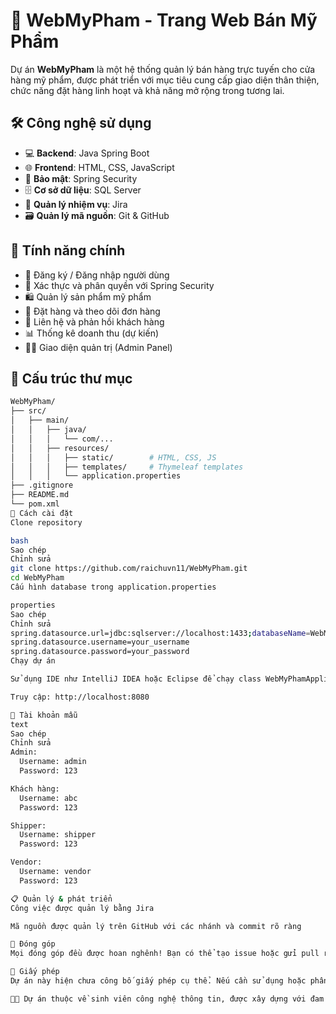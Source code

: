 # 💄 WebMyPham - Trang Web Bán Mỹ Phẩm

Dự án **WebMyPham** là một hệ thống quản lý bán hàng trực tuyến cho cửa hàng mỹ phẩm, được phát triển với mục tiêu cung cấp giao diện thân thiện, chức năng đặt hàng linh hoạt và khả năng mở rộng trong tương lai.

## 🛠️ Công nghệ sử dụng

- 💻 **Backend**: Java Spring Boot
- 🌐 **Frontend**: HTML, CSS, JavaScript
- 🔐 **Bảo mật**: Spring Security
- 🗄️ **Cơ sở dữ liệu**: SQL Server
- 🧩 **Quản lý nhiệm vụ**: Jira
- 🗃️ **Quản lý mã nguồn**: Git & GitHub

## 📌 Tính năng chính

- 🧍 Đăng ký / Đăng nhập người dùng
- 🔐 Xác thực và phân quyền với Spring Security
- 🛍️ Quản lý sản phẩm mỹ phẩm
- 🧾 Đặt hàng và theo dõi đơn hàng
- 💬 Liên hệ và phản hồi khách hàng
- 📊 Thống kê doanh thu (dự kiến)
- 👨‍💼 Giao diện quản trị (Admin Panel)

## 📁 Cấu trúc thư mục

```bash
WebMyPham/
├── src/
│   ├── main/
│   │   ├── java/
│   │   │   └── com/...
│   │   ├── resources/
│   │   │   ├── static/        # HTML, CSS, JS
│   │   │   ├── templates/     # Thymeleaf templates
│   │   │   └── application.properties
├── .gitignore
├── README.md
└── pom.xml
🔧 Cách cài đặt
Clone repository

bash
Sao chép
Chỉnh sửa
git clone https://github.com/raichuvn11/WebMyPham.git
cd WebMyPham
Cấu hình database trong application.properties

properties
Sao chép
Chỉnh sửa
spring.datasource.url=jdbc:sqlserver://localhost:1433;databaseName=WebMyPham
spring.datasource.username=your_username
spring.datasource.password=your_password
Chạy dự án

Sử dụng IDE như IntelliJ IDEA hoặc Eclipse để chạy class WebMyPhamApplication.java

Truy cập: http://localhost:8080

🔐 Tài khoản mẫu
text
Sao chép
Chỉnh sửa
Admin:
  Username: admin
  Password: 123

Khách hàng:
  Username: abc
  Password: 123

Shipper:
  Username: shipper
  Password: 123

Vendor:
  Username: vendor
  Password: 123

📋 Quản lý & phát triển
Công việc được quản lý bằng Jira

Mã nguồn được quản lý trên GitHub với các nhánh và commit rõ ràng

🤝 Đóng góp
Mọi đóng góp đều được hoan nghênh! Bạn có thể tạo issue hoặc gửi pull request để cải thiện dự án.

📄 Giấy phép
Dự án này hiện chưa công bố giấy phép cụ thể. Nếu cần sử dụng hoặc phân phối, vui lòng liên hệ trực tiếp với chủ sở hữu repo.

👩‍💻 Dự án thuộc về sinh viên công nghệ thông tin, được xây dựng với đam mê và sự học hỏi.
